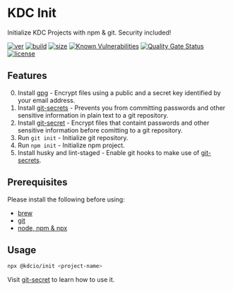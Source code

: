 # KDC Init

Initialize KDC Projects with npm & git. Security included!

[![ver](https://img.shields.io/npm/v/@kdcio/init)](https://www.npmjs.com/package/@kdcio/init) [![build](https://img.shields.io/github/workflow/status/kdcio/init/build)](https://github.com/kdcio/init/actions?query=workflow%3Abuild) [![size](https://img.shields.io/bundlephobia/min/@kdcio/init)](https://bundlephobia.com/result?p=@kdcio/init) [![Known Vulnerabilities](https://snyk.io/test/github/kdcio/init/badge.svg?targetFile=package.json)](https://snyk.io/test/github/kdcio/init?targetFile=package.json) [![Quality Gate Status](https://sonarcloud.io/api/project_badges/measure?project=kdcio_init&metric=alert_status)](https://sonarcloud.io/dashboard?id=kdcio_init) [![license](https://img.shields.io/github/license/kdcio/init)](https://github.com/kdcio/init/blob/master/LICENSE)

## Features

0. Install [gpg](https://gnupg.org/) - Encrypt files using a public and a secret key identified by your email address.
1. Install [git-secrets](https://github.com/awslabs/git-secrets) - Prevents you from committing passwords and other sensitive information in plain text to a git repository.
2. Install [git-secret](https://git-secret.io/) - Encrypt files that containt passwords and other sensitive information before comitting to a git repository.
3. Run `git init` - Initialize git repository.
4. Run `npm init` - Initialize npm project.
5. Install husky and lint-staged - Enable git hooks to make use of [git-secrets](https://github.com/awslabs/git-secrets).

## Prerequisites

Please install the following before using:

- [brew](https://brew.sh/)
- [git](https://formulae.brew.sh/formula/git#default)
- [node, npm & npx](https://formulae.brew.sh/formula/node@12#default)

## Usage

```bash
npx @kdcio/init <project-name>
```

Visit [git-secret](https://git-secret.io/) to learn how to use it.

